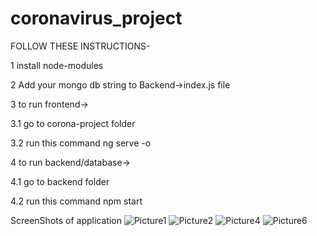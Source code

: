 # coronavirus_project

FOLLOW THESE INSTRUCTIONS-

1 install node-modules

2 Add your mongo db string to Backend->index.js file

3 to run frontend->

  3.1 go to corona-project folder

  3.2 run this command  ng serve -o
    
4 to run backend/database->

  4.1 go to backend folder

  4.2 run this command  npm start

ScreenShots of application
![Picture1](https://user-images.githubusercontent.com/55654162/93712950-9b64ab00-fb76-11ea-9a2c-d9c1df3e7398.png)
![Picture2](https://user-images.githubusercontent.com/55654162/93712994-da92fc00-fb76-11ea-91a5-e3fbd6e8aa76.png)
![Picture4](https://user-images.githubusercontent.com/55654162/93713027-01513280-fb77-11ea-91f5-517816556b02.png)
![Picture6](https://user-images.githubusercontent.com/55654162/93713038-1fb72e00-fb77-11ea-8484-b4ffd4453c73.png)
